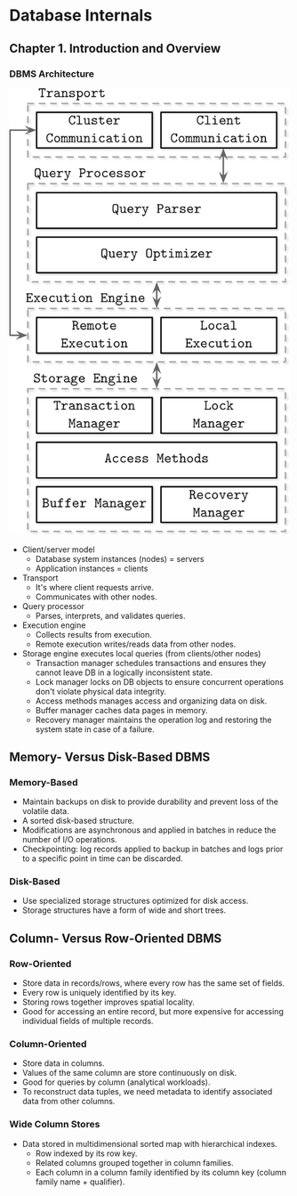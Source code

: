 # Database Internals

## Chapter 1. Introduction and Overview

### DBMS Architecture

![Architecture of database management system](./img/dbin_0101.png)

- Client/server model
  - Database system instances (nodes) = servers
  - Application instances = clients
- Transport
  - It's where client requests arrive.
  - Communicates with other nodes.
- Query processor
  - Parses, interprets, and validates queries.
- Execution engine
  - Collects results from execution.
  - Remote execution writes/reads data from other nodes.
- Storage engine executes local queries (from clients/other nodes)
  - Transaction manager schedules transactions and ensures they cannot leave DB in a logically inconsistent state.
  - Lock manager locks on DB objects to ensure concurrent operations don't violate physical data integrity.
  - Access methods manages access and organizing data on disk.
  - Buffer manager caches data pages in memory.
  - Recovery manager maintains the operation log and restoring the system state in case of a failure.

## Memory- Versus Disk-Based DBMS

### Memory-Based

- Maintain backups on disk to provide durability and prevent loss of the volatile data.
- A sorted disk-based structure.
- Modifications are asynchronous and applied in batches in reduce the number of I/O operations.
- Checkpointing: log records applied to backup in batches and logs prior to a specific point in time can be discarded.

### Disk-Based

- Use specialized storage structures optimized for disk access.
- Storage structures have a form of wide and short trees.

## Column- Versus Row-Oriented DBMS

### Row-Oriented

- Store data in records/rows, where every row has the same set of fields.
- Every row is uniquely identified by its key.
- Storing rows together improves spatial locality.
- Good for accessing an entire record, but more expensive for accessing individual fields of multiple records.

### Column-Oriented

- Store data in columns.
- Values of the same column are store continuously on disk.
- Good for queries by column (analytical workloads).
- To reconstruct data tuples, we need metadata to identify associated data from other columns.

### Wide Column Stores

- Data stored in multidimensional sorted map with hierarchical indexes.
  - Row indexed by its row key.
  - Related columns grouped together in column families.
  - Each column in a column family identified by its column key (column family name + qualifier).

